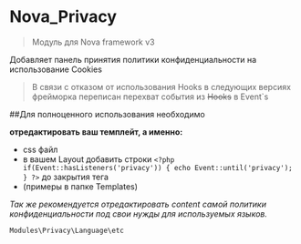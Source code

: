 # Nova_Privacy
> Модуль для Nova framework v3

Добавляет панель принятия политики конфиденциальности на использование Сookies
> В связи с отказом от использования Hooks в следующих версиях фрейморка
> переписан перехват события из ~~Hooks~~ в Event`s

##Для полноценного использования необходимо

**отредактировать ваш темплейт, а именно:**
- css файл
- в вашем Layout добавить строки ``` <?php
if(Event::hasListeners('privacy'))
{
    echo Event::until('privacy');
}
?> ``` до закрытия тега </body>
- (примеры в папке Templates)

*Так же рекомендуется отредактировать content самой политики конфиденциальности под свои нужды для используемых языков.*

``` Modules\Privacy\Language\etc ```
